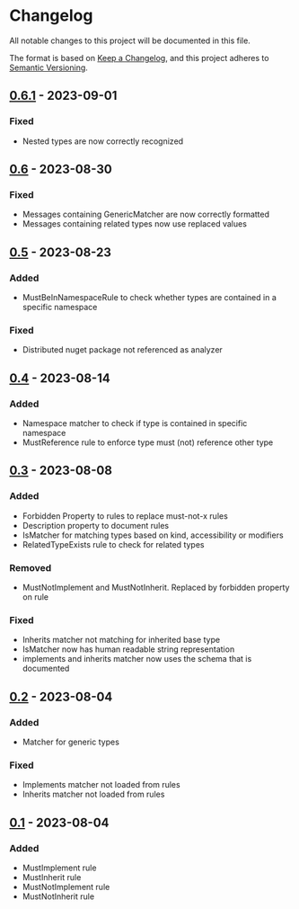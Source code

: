 # Changelog
All notable changes to this project will be documented in this file.

The format is based on [Keep a Changelog](https://keepachangelog.com/en/1.1.0/),
and this project adheres to [Semantic Versioning](https://semver.org/spec/v2.0.0.html).

## [0.6.1] - 2023-09-01
### Fixed
- Nested types are now correctly recognized

## [0.6] - 2023-08-30
### Fixed
- Messages containing GenericMatcher are now correctly formatted
- Messages containing related types now use replaced values

## [0.5] - 2023-08-23
### Added
- MustBeInNamespaceRule to check whether types are contained in a specific namespace

### Fixed
- Distributed nuget package not referenced as analyzer

## [0.4] - 2023-08-14
### Added
- Namespace matcher to check if type is contained in specific namespace
- MustReference rule to enforce type must (not) reference other type

## [0.3] - 2023-08-08
### Added
- Forbidden Property to rules to replace must-not-x rules
- Description property to document rules
- IsMatcher for matching types based on kind, accessibility or modifiers
- RelatedTypeExists rule to check for related types

### Removed
- MustNotImplement and MustNotInherit. Replaced by forbidden property on rule

### Fixed
- Inherits matcher not matching for inherited base type
- IsMatcher now has human readable string representation
- implements and inherits matcher now uses the schema that is documented

## [0.2] - 2023-08-04
### Added
- Matcher for generic types

### Fixed
- Implements matcher not loaded from rules
- Inherits matcher not loaded from rules

## [0.1] - 2023-08-04
### Added
- MustImplement rule
- MustInherit rule
- MustNotImplement rule
- MustNotInherit rule


[0.6.1]: https://github.com/TheSylence/ArchitectureAnalyzer/compare/0.6...0.6.1
[0.6]: https://github.com/TheSylence/ArchitectureAnalyzer/compare/0.5...0.6
[0.5]: https://github.com/TheSylence/ArchitectureAnalyzer/compare/0.4...0.5
[0.4]: https://github.com/TheSylence/ArchitectureAnalyzer/compare/0.3...0.4
[0.3]: https://github.com/TheSylence/ArchitectureAnalyzer/compare/0.2...0.3
[0.2]: https://github.com/TheSylence/ArchitectureAnalyzer/compare/0.1...0.2
[0.1]: https://github.com/TheSylence/ArchitectureAnalyzer/releases/tag/0.1
<!-- Release: %URL%/releases/tag/%VERSION% -->
<!-- Compare: %URL%/compare/%OLD_VERSION%...%NEW_VERSION% -->
<!-- BaseUrl: https://github.com/TheSylence/ArchitectureAnalyzer -->
